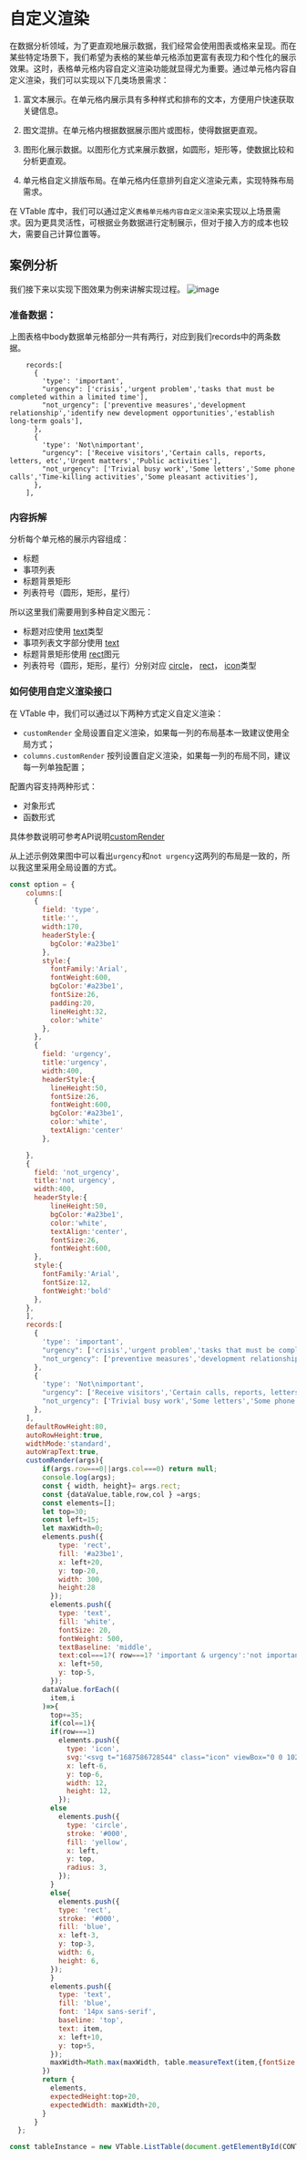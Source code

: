 # 自定义渲染

在数据分析领域，为了更直观地展示数据，我们经常会使用图表或格来呈现。而在某些特定场景下，我们希望为表格的某些单元格添加更富有表现力和个性化的展示效果。这时，表格单元格内容自定义渲染功能就显得尤为重要。通过单元格内容自定义渲染，我们可以实现以下几类场景需求：

1. 富文本展示。在单元格内展示具有多种样式和排布的文本，方便用户快速获取关键信息。

2. 图文混排。在单元格内根据数据展示图片或图标，使得数据更直观。

3. 图形化展示数据。以图形化方式来展示数据，如圆形，矩形等，使数据比较和分析更直观。

4. 单元格自定义排版布局。在单元格内任意排列自定义渲染元素，实现特殊布局需求。

在 VTable 库中，我们可以通过定义`表格单元格内容自定义渲染`来实现以上场景需求。因为更具灵活性，可根据业务数据进行定制展示，但对于接入方的成本也较大，需要自己计算位置等。

## 案例分析

我们接下来以实现下图效果为例来讲解实现过程。
![image](https://lf9-dp-fe-cms-tos.byteorg.com/obj/bit-cloud/c0de7ff0a101bd4cb25c8170d.png)

### 准备数据：

上图表格中body数据单元格部分一共有两行，对应到我们records中的两条数据。
```
    records:[
      {
        'type': 'important',
        "urgency": ['crisis','urgent problem','tasks that must be completed within a limited time'],
        "not_urgency": ['preventive measures','development relationship','identify new development opportunities','establish long-term goals'],
      },
      {
        'type': 'Not\nimportant',
        "urgency": ['Receive visitors','Certain calls, reports, letters, etc','Urgent matters','Public activities'],
        "not_urgency": ['Trivial busy work','Some letters','Some phone calls','Time-killing activities','Some pleasant activities'],
      },
    ],
```

### 内容拆解

分析每个单元格的展示内容组成：
- 标题
- 事项列表
- 标题背景矩形
- 列表符号（圆形，矩形，星行）

所以这里我们需要用到多种自定义图元：

- 标题对应使用 [text](/options/ListTable#customRender.elements.text.type)类型
- 事项列表文字部分使用 [text](/options/ListTable#customRender.elements.text.type)
- 标题背景矩形使用 [rect](/options/ListTable#customRender.elements.rect.type)图元
- 列表符号（圆形，矩形，星行）分别对应 [circle](/options/ListTable#customRender.elements.circle.type)， [rect](/options/ListTable#customRender.elements.rect.type)， [icon](/options/ListTable#customRender.elements.icon.type)类型

### 如何使用自定义渲染接口

在 VTable 中，我们可以通过以下两种方式定义自定义渲染：
- `customRender` 全局设置自定义渲染，如果每一列的布局基本一致建议使用全局方式；
- `columns.customRender` 按列设置自定义渲染，如果每一列的布局不同，建议每一列单独配置；

配置内容支持两种形式：

- 对象形式
- 函数形式

具体参数说明可参考API说明[customRender](https://visactor.io/vtable/options/ListTable#customRender.elements)

从上述示例效果图中可以看出`urgency`和`not urgency`这两列的布局是一致的，所以我这里采用全局设置的方式。
``` javascript livedemo  template=vtable
const option = {
    columns:[
      {
        field: 'type',
        title:'',
        width:170,
        headerStyle:{
          bgColor:'#a23be1'
        },
        style:{
          fontFamily:'Arial',
          fontWeight:600,
          bgColor:'#a23be1',
          fontSize:26,
          padding:20,
          lineHeight:32,
          color:'white'
        },
      }, 
      {
        field: 'urgency',
        title:'urgency',
        width:400,
        headerStyle:{
          lineHeight:50,
          fontSize:26,
          fontWeight:600,
          bgColor:'#a23be1',
          color:'white',
          textAlign:'center'
        },

    },
    {
      field: 'not_urgency',
      title:'not urgency',
      width:400,
      headerStyle:{
          lineHeight:50,
          bgColor:'#a23be1',
          color:'white',
          textAlign:'center',
          fontSize:26,
          fontWeight:600,
      },
      style:{
        fontFamily:'Arial',
        fontSize:12,
        fontWeight:'bold'
      },
    }, 
    ],
    records:[
      {
        'type': 'important',
        "urgency": ['crisis','urgent problem','tasks that must be completed within a limited time'],
        "not_urgency": ['preventive measures','development relationship','identify new development opportunities','establish long-term goals'],
      },
      {
        'type': 'Not\nimportant',
        "urgency": ['Receive visitors','Certain calls, reports, letters, etc','Urgent matters','Public activities'],
        "not_urgency": ['Trivial busy work','Some letters','Some phone calls','Time-killing activities','Some pleasant activities'],
      },
    ],
    defaultRowHeight:80,
    autoRowHeight:true,
    widthMode:'standard',
    autoWrapText:true,
    customRender(args){
        if(args.row===0||args.col===0) return null;
        console.log(args);
        const { width, height}= args.rect;
        const {dataValue,table,row,col } =args;
        const elements=[];
        let top=30;
        const left=15;
        let maxWidth=0;
        elements.push({
            type: 'rect',
            fill: '#a23be1',
            x: left+20,
            y: top-20,
            width: 300,
            height:28
          });
          elements.push({
            type: 'text',
            fill: 'white',
            fontSize: 20,
            fontWeight: 500, 
            textBaseline: 'middle',
            text:col===1?( row===1? 'important & urgency':'not important but urgency'):(row===1? 'important but not urgency':'not important & not urgency'),
            x: left+50,
            y: top-5,
          });
        dataValue.forEach((
          item,i
        )=>{
          top+=35;
          if(col==1){
          if(row===1)
            elements.push({
              type: 'icon',
              svg:'<svg t="1687586728544" class="icon" viewBox="0 0 1024 1024" version="1.1" xmlns="http://www.w3.org/2000/svg" p-id="1480" width="200" height="200"><path d="M576.4 203.3c46.7 90.9 118.6 145.5 215.7 163.9 97.1 18.4 111.5 64.9 43.3 139.5s-95.6 162.9-82.3 265.2c13.2 102.3-24.6 131-113.4 86.2s-177.7-44.8-266.6 0-126.6 16-113.4-86.2c13.2-102.3-14.2-190.7-82.4-265.2-68.2-74.6-53.7-121.1 43.3-139.5 97.1-18.4 169-73 215.7-163.9 46.6-90.9 93.4-90.9 140.1 0z" fill="#733FF1" p-id="1481"></path></svg>',
              x: left-6,
              y: top-6,
              width: 12,
              height: 12,
            });
          else
            elements.push({
              type: 'circle',
              stroke: '#000',
              fill: 'yellow',
              x: left,
              y: top,
              radius: 3,
            });
          }
          else{
            elements.push({
            type: 'rect',
            stroke: '#000',
            fill: 'blue',
            x: left-3,
            y: top-3,
            width: 6,
            height: 6,
          });
          }
          elements.push({
            type: 'text',
            fill: 'blue',
            font: '14px sans-serif',
            baseline: 'top',
            text: item,
            x: left+10,
            y: top+5,
          });
          maxWidth=Math.max(maxWidth, table.measureText(item,{fontSize:"15",}).width);
        })
        return {
          elements,
          expectedHeight:top+20,
          expectedWidth: maxWidth+20,
        }
      }
  };

const tableInstance = new VTable.ListTable(document.getElementById(CONTAINER_ID), option);
```